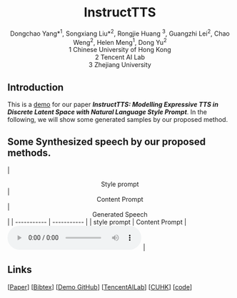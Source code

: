 # <center> InstructTTS </center>

<center> Dongchao Yang*<sup>1</sup>, Songxiang Liu*<sup>2</sup>, Rongjie Huang <sup>3</sup>, Guangzhi Lei<sup>2</sup>, Chao Weng<sup>2</sup>, Helen Meng<sup>1</sup>, Dong Yu<sup>2</sup></center> 
 
<center> 1 Chinese University of Hong Kong </center>
<center> 2 Tencent AI Lab</center>
<center> 3 Zhejiang University</center>



## Introduction
This is a [demo](http://dongchaoyang.top/InstructTTS//) for our paper **_InstructTTS: Modelling Expressive TTS in Discrete Latent Space with Natural Language Style Prompt_**. In the following, we will show some generated samples by our proposed method.

## Some Synthesized speech by our proposed methods.

| <center> Style prompt </center> | <center> Content Prompt </center> | <center> Generated Speech </center>|
| -----------     |  -----------     |
| style prompt | Content Prompt | <audio src="non_pa/sample1/[000001][100_121674_000026_000003][Generalize]Y.wav" controls preload></audio> |


## Links

[[Paper]()] [[Bibtex]()] [[Demo GitHub](http://dongchaoyang.top/PromptLM-TTS)] [[TencentAILab](https://ai.tencent.com/ailab/zh/index)] [[CUHK]()] [[code]()]

